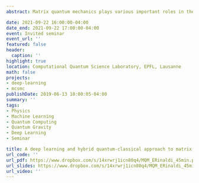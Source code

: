 ```yaml
---
abstract: Matrix quantum mechanics plays various important roles in theoretical physics, such as a holographic description of quantum black holes. Understanding quantum black holes and the role of entanglement in a holographic setup is of paramount importance for the development of better quantum algorithms (quantum error correction codes) and for the realization of a quantum theory of gravity. Quantum computing and deep learning offer us potentially useful approaches to study the dynamics of matrix quantum mechanics.  In this talk I will introduce a hybrid quantum-classical algorithm in a truncated Hilbert space suitable for finding the ground state of matrix models on NISQ-era devices. Moreover, I will discuss a deep learning approach to study the wave function of matrix quantum mechanics, even in a supersymmetric case. Results for the ground state energy will be compared to traditional Lattice Monte Carlo simulations of the Euclidean path integral as a benchmark.

date: 2021-09-22 16:00:00-04:00
date_end: 2021-09-22 17:00:00-04:00
event: Invited seminar
event_url: ''
featured: false
header:
  caption: ''
highlight: true
location: Computational Quantum Science Laboratory, EPFL, Lausanne
math: false
projects:
- deep-learning
- mcsmc
publishDate: 2019-06-13 10:00:05-04:00
summary: ''
tags:
- Physics
- Machine Learning
- Quantum Computing
- Quantum Gravity
- Deep Learning
- Seminar

title: A deep learning and hybrid quantum-classical approach to matrix quantum mechanics
url_code: ''
url_pdf: https://www.dropbox.com/s/14xrwrj1icn80q4/MQM_ERinaldi_45min.pdf?dl=0
url_slides: https://www.dropbox.com/s/14xrwrj1icn80q4/MQM_ERinaldi_45min.pdf?dl=0
url_video: ''
---
```

